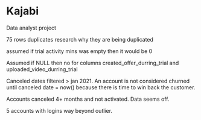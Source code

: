 # Kajabi
Data analyst project


75 rows duplicates
 research why they are being duplicated
 
 assumed if trial activity mins was empty then it would be 0
 
 
 Assumed if NULL then no for columns created_offer_durring_trial and uploaded_video_durring_trial

Canceled dates filtered > jan 2021. An account is not considered churned until canceled date = now() because there is time to win back the customer.

Accounts canceled 4+ months and not activated. Data seems off.

5 accounts with logins way beyond outlier.
